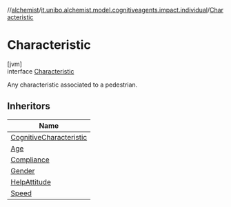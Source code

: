 //[alchemist](../../../index.md)/[it.unibo.alchemist.model.cognitiveagents.impact.individual](../index.md)/[Characteristic](index.md)

# Characteristic

[jvm]\
interface [Characteristic](index.md)

Any characteristic associated to a pedestrian.

## Inheritors

| Name |
|---|
| [CognitiveCharacteristic](../../it.unibo.alchemist.model.cognitiveagents.impact.cognitive/-cognitive-characteristic/index.md) |
| [Age](../-age/index.md) |
| [Compliance](../-compliance/index.md) |
| [Gender](../-gender/index.md) |
| [HelpAttitude](../-help-attitude/index.md) |
| [Speed](../-speed/index.md) |
